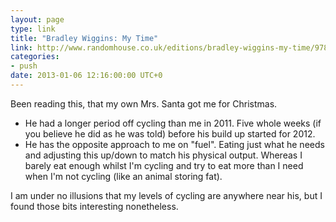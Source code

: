 ```yaml
---
layout: page
type: link
title: "Bradley Wiggins: My Time"
link: http://www.randomhouse.co.uk/editions/bradley-wiggins-my-time/9780224092128
categories: 
- push
date: 2013-01-06 12:16:00:00 UTC+0
---
```

Been reading this, that my own Mrs. Santa got me for Christmas.

- He had a longer period off cycling than me in 2011. Five whole weeks (if you believe he did as he was told) before his build up started for 2012.
- He has the opposite approach to me on "fuel". Eating just what he needs and adjusting this up/down to match his physical output. Whereas I barely eat enough whilst I'm cycling and try to eat more than I need when I'm not cycling (like an animal storing fat).

I am under no illusions that my levels of cycling are anywhere near his, but I found those bits interesting nonetheless.
